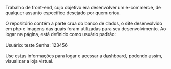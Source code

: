 Trabalho de front-end, cujo objetivo era desenvolver um e-commerce, de qualquer assunto específico desejado por quem criou.<br>
   <br>O repositório contém a parte crua do banco de dados, o site desenvolvido em php e imagens das quais foram utilizadas para seu desenvolvimento.
  Ao logar na página, está definido como usuário padrão:<br><br>
Usuário: teste
Senha: 123456
   <br><br>Use estas informações para logar e acessar a dashboard, podendo assim, visualizar a loja virtual.
